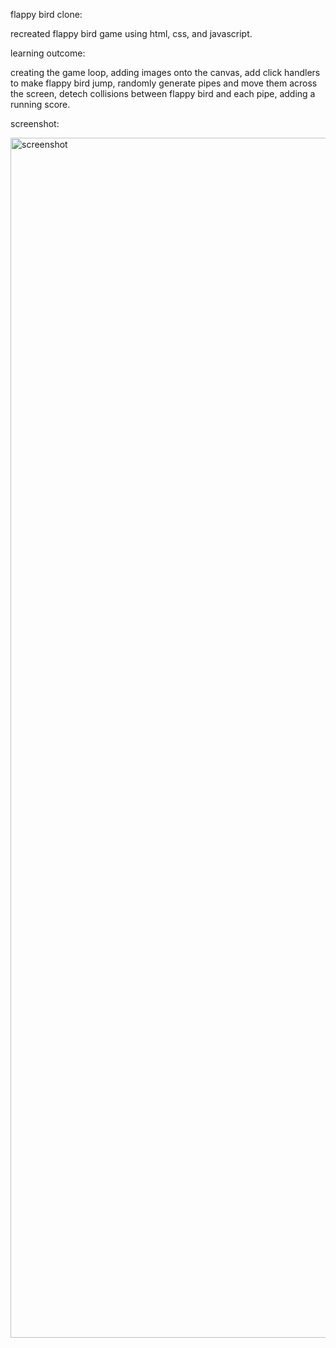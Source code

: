 flappy bird clone:

recreated flappy bird game using html, css, and javascript.

learning outcome:

creating the game loop,
adding images onto the canvas,
add click handlers to make flappy bird jump,
randomly generate pipes and move them across the screen,
detech collisions between flappy bird and each pipe,
adding a running score.

screenshot:

<img width="1920" alt="screenshot" src="https://github.com/user-attachments/assets/547c2347-ac7d-47db-827e-dcdcf23458f7">

